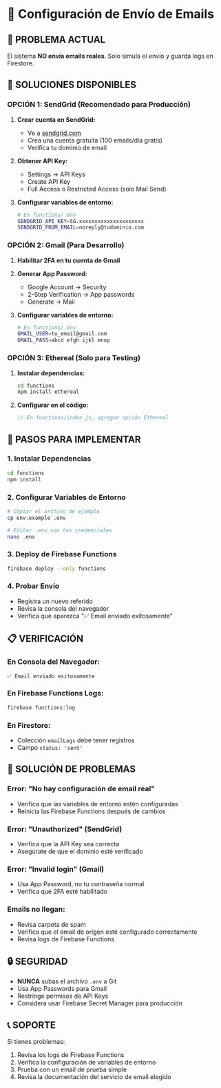 # 📧 Configuración de Envío de Emails

## 🚨 **PROBLEMA ACTUAL**

El sistema **NO envía emails reales**. Solo simula el envío y guarda logs en Firestore.

## 🔧 **SOLUCIONES DISPONIBLES**

### **OPCIÓN 1: SendGrid (Recomendado para Producción)**

1. **Crear cuenta en SendGrid:**

   - Ve a [sendgrid.com](https://sendgrid.com)
   - Crea una cuenta gratuita (100 emails/día gratis)
   - Verifica tu dominio de email

2. **Obtener API Key:**

   - Settings → API Keys
   - Create API Key
   - Full Access o Restricted Access (solo Mail Send)

3. **Configurar variables de entorno:**
   ```bash
   # En functions/.env
   SENDGRID_API_KEY=SG.xxxxxxxxxxxxxxxxxxxxx
   SENDGRID_FROM_EMAIL=noreply@tudominio.com
   ```

### **OPCIÓN 2: Gmail (Para Desarrollo)**

1. **Habilitar 2FA en tu cuenta de Gmail**

2. **Generar App Password:**

   - Google Account → Security
   - 2-Step Verification → App passwords
   - Generate → Mail

3. **Configurar variables de entorno:**
   ```bash
   # En functions/.env
   GMAIL_USER=tu_email@gmail.com
   GMAIL_PASS=abcd efgh ijkl mnop
   ```

### **OPCIÓN 3: Ethereal (Solo para Testing)**

1. **Instalar dependencias:**

   ```bash
   cd functions
   npm install ethereal
   ```

2. **Configurar en el código:**
   ```javascript
   // En functions/index.js, agregar opción Ethereal
   ```

## 🚀 **PASOS PARA IMPLEMENTAR**

### **1. Instalar Dependencias**

```bash
cd functions
npm install
```

### **2. Configurar Variables de Entorno**

```bash
# Copiar el archivo de ejemplo
cp env.example .env

# Editar .env con tus credenciales
nano .env
```

### **3. Deploy de Firebase Functions**

```bash
firebase deploy --only functions
```

### **4. Probar Envío**

- Registra un nuevo referido
- Revisa la consola del navegador
- Verifica que aparezca "✅ Email enviado exitosamente"

## 📋 **VERIFICACIÓN**

### **En Consola del Navegador:**

```
✅ Email enviado exitosamente
```

### **En Firebase Functions Logs:**

```bash
firebase functions:log
```

### **En Firestore:**

- Colección `emailLogs` debe tener registros
- Campo `status: 'sent'`

## 🐛 **SOLUCIÓN DE PROBLEMAS**

### **Error: "No hay configuración de email real"**

- Verifica que las variables de entorno estén configuradas
- Reinicia las Firebase Functions después de cambios

### **Error: "Unauthorized" (SendGrid)**

- Verifica que la API Key sea correcta
- Asegúrate de que el dominio esté verificado

### **Error: "Invalid login" (Gmail)**

- Usa App Password, no tu contraseña normal
- Verifica que 2FA esté habilitado

### **Emails no llegan:**

- Revisa carpeta de spam
- Verifica que el email de origen esté configurado correctamente
- Revisa logs de Firebase Functions

## 🔒 **SEGURIDAD**

- **NUNCA** subas el archivo `.env` a Git
- Usa App Passwords para Gmail
- Restringe permisos de API Keys
- Considera usar Firebase Secret Manager para producción

## 📞 **SOPORTE**

Si tienes problemas:

1. Revisa los logs de Firebase Functions
2. Verifica la configuración de variables de entorno
3. Prueba con un email de prueba simple
4. Revisa la documentación del servicio de email elegido

